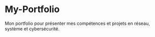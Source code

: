 # My-Portfolio
Mon portfolio pour présenter mes compétences et projets en réseau, système et cybersécurité.

